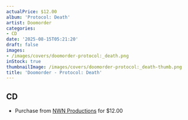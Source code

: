```yaml
---
actualPrice: $12.00
album: 'Protocol: Death'
artist: Doomorder
categories:
- CD
date: '2025-08-15T05:21:20'
draft: false
images:
- /images/covers/doomorder-protocol:_death.png
inStock: true
thumbnailImage: /images/covers/doomorder-protocol:_death-thumb.png
title: 'Doomorder - Protocol: Death'
---
```


## CD
* Purchase from [NWN Productions](http://shop.nwnprod.com/index.php?route=product/product&path=93&product_id=41284&sort=pd.name&order=ASC) for $12.00
